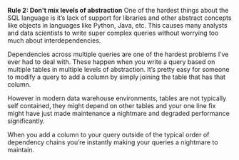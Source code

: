 **Rule 2: Don't mix levels of abstraction**
One of the hardest things about the SQL language is it’s lack of support for libraries and other abstract concepts like objects in languages like Python, Java, etc. This causes many analysts and data scientists to write super complex queries without worrying too much about interdependencies.

Dependencies across multiple queries are one of the hardest problems I’ve ever had to deal with. These happen when you write a query based on multiple tables in multiple levels of abstraction. It’s pretty easy for someone to modify a query to add a column by simply joining the table that has that column. 

However in modern data warehouse environments, tables are not typically self contained, they might depend on other tables and your one line fix might have just made maintenance a nightmare and degraded performance significantly.

When you add a column to your query outside of the typical order of dependency chains you’re instantly making your queries a nightmare to maintain.